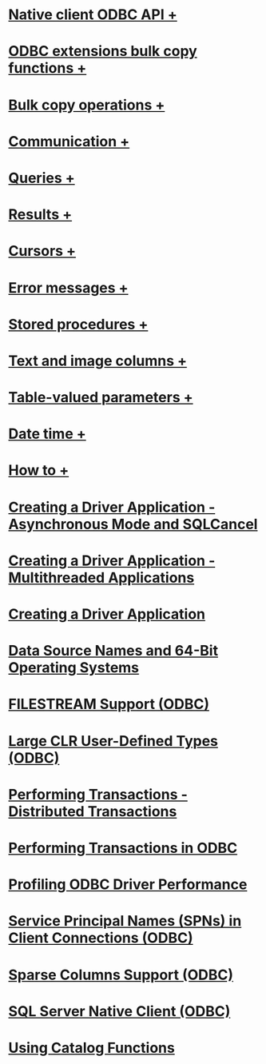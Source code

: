 # [Native client ODBC API +](../../../relational-databases/native-client-odbc-api/index.md?toc=%2fsql%2frelational-databases%2fnative-client-odbc-api%2ftoc.json)
# [ODBC extensions bulk copy functions +](../../../relational-databases/native-client-odbc-extensions-bulk-copy-functions/index.md?toc=%2fsql%2frelational-databases%2fnative-client-odbc-extensions-bulk-copy-functions%2ftoc.json)
# [Bulk copy operations +](../../../relational-databases/native-client-odbc-bulk-copy-operations/index.md?toc=%2fsql%2frelational-databases%2fnative-client-odbc-bulk-copy-operations%2ftoc.json)
# [Communication +](../../../relational-databases/native-client-odbc-communication/index.md?toc=%2fsql%2frelational-databases%2fnative-client-odbc-communication%2ftoc.json)
# [Queries +](../../../relational-databases/native-client-odbc-queries/index.md?toc=%2fsql%2frelational-databases%2fnative-client-odbc-queries%2ftoc.json)
# [Results +](../../../relational-databases/native-client-odbc-results/index.md?toc=%2fsql%2frelational-databases%2fnative-client-odbc-results%2ftoc.json)
# [Cursors +](../../../relational-databases/native-client-odbc-cursors/index.md?toc=%2fsql%2frelational-databases%2fnative-client-odbc-cursors%2ftoc.json)
# [Error messages +](../../../relational-databases/native-client-odbc-error-messages/index.md?toc=%2fsql%2frelational-databases%2fnative-client-odbc-error-messages%2ftoc.json)
# [Stored procedures +](../../../relational-databases/native-client-odbc-stored-procedures/index.md?toc=%2fsql%2frelational-databases%2fnative-client-odbc-stored-procedures%2ftoc.json)
# [Text and image columns +](../../../relational-databases/native-client-odbc-text-image-columns/index.md?toc=%2fsql%2frelational-databases%2fnative-client-odbc-text-image-columns%2ftoc.json)
# [Table-valued parameters +](../../../relational-databases/native-client-odbc-table-valued-parameters/index.md?toc=%2fsql%2frelational-databases%2fnative-client-odbc-table-valued-parameters%2ftoc.json)
# [Date time +](../../../relational-databases/native-client-odbc-date-time/index.md?toc=%2fsql%2frelational-databases%2fnative-client-odbc-date-time%2ftoc.json)
# [How to +](../../../relational-databases/native-client-odbc-how-to/index.md?toc=%2fsql%2frelational-databases%2fnative-client-odbc-how-to%2ftoc.json)
# [Creating a Driver Application - Asynchronous Mode and SQLCancel](creating-a-driver-application-asynchronous-mode-and-sqlcancel.md)
# [Creating a Driver Application - Multithreaded Applications](creating-a-driver-application-multithreaded-applications.md)
# [Creating a Driver Application](creating-a-driver-application.md)
# [Data Source Names and 64-Bit Operating Systems](data-source-names-and-64-bit-operating-systems.md)
# [FILESTREAM Support (ODBC)](filestream-support-odbc.md)
# [Large CLR User-Defined Types (ODBC)](large-clr-user-defined-types-odbc.md)
# [Performing Transactions - Distributed Transactions](performing-transactions-distributed-transactions.md)
# [Performing Transactions in ODBC](performing-transactions-in-odbc.md)
# [Profiling ODBC Driver Performance](profiling-odbc-driver-performance.md)
# [Service Principal Names (SPNs) in Client Connections (ODBC)](service-principal-names-spns-in-client-connections-odbc.md)
# [Sparse Columns Support (ODBC)](sparse-columns-support-odbc.md)
# [SQL Server Native Client (ODBC)](sql-server-native-client-odbc.md)
# [Using Catalog Functions](using-catalog-functions.md)
